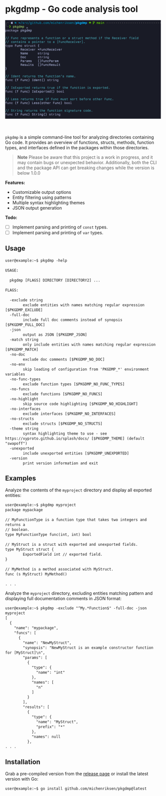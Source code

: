 # pkgdmp - Go code analysis tool

<div align="center">
  <img src=".github/screenshot.png" alt="Screenshot of pkgdmp analyzing its own code" width="800" />
</div>
<br />
<br />

`pkgdmp` is a simple command-line tool for analyzing directories containing Go code. It provides an overview of functions, structs, methods, function types, and interfaces defined in the packages within those directories.

> **Note**
> Please be aware that this project is a work in progress, and it may contain bugs or unexpected behavior. Additionally, both the CLI and the package API can get breaking changes while the version is below 1.0.0

**Features:**

- Customizable output options
- Entity filtering using patterns
- Multiple syntax highlighting themes
- JSON output generation

**Todo:**

- [ ] Implement parsing and printing of `const` types.
- [ ] Implement parsing and printing of `var` types.

## Usage

```console
user@example:~$ pkgdmp -help

USAGE:

  pkgdmp [FLAGS] DIRECTORY [DIRECTORY2] ...

FLAGS:

  -exclude string
        exclude entities with names matching regular expression [$PKGDMP_EXCLUDE]
  -full-doc
        include full doc comments instead of synopsis [$PKGDMP_FULL_DOC]
  -json
        output as JSON [$PKGDMP_JSON]
  -match string
        only include entities with names matching regular expression [$PKGDMP_MATCH]
  -no-doc
        exclude doc comments [$PKGDMP_NO_DOC]
  -no-env
        skip loading of configuration from 'PKGDMP_*' environment variables
  -no-func-types
        exclude function types [$PKGDMP_NO_FUNC_TYPES]
  -no-funcs
        exclude functions [$PKGDMP_NO_FUNCS]
  -no-highlight
        skip source code highlighting [$PKGDMP_NO_HIGHLIGHT]
  -no-interfaces
        exclude interfaces [$PKGDMP_NO_INTERFACES]
  -no-structs
        exclude structs [$PKGDMP_NO_STRUCTS]
  -theme string
        syntax highlighting theme to use - see https://xyproto.github.io/splash/docs/ [$PKGDMP_THEME] (default "swapoff")
  -unexported
        include unexported entities [$PKGDMP_UNEXPORTED]
  -version
        print version information and exit
```

## Examples

Analyze the contents of the `myproject` directory and display all exported entities:

```console
user@example:~$ pkgdmp myproject
package mypackage

// MyFunctionType is a function type that takes two integers and returns a
// boolean.
type MyFunctionType func(int, int) bool

// MyStruct is a struct with exported and unexported fields.
type MyStruct struct {
        ExportedField int // exported field.
}

// MyMethod is a method associated with MyStruct.
func (s MyStruct) MyMethod()

. . .
```

Analyze the `myproject` directory, excluding entities matching pattern and displaying full documentation comments in JSON format:

```console
user@example:~$ pkgdmp -exclude "^My.*Function$" -full-doc -json myproject
[
  {
    "name": "mypackage",
    "funcs": [
      {
        "name": "NewMyStruct",
        "synopsis": "NewMyStruct is an example constructor function for [MyStruct]\n",
        "params": [
          {
            "type": {
              "name": "int"
            },
            "names": [
              "n"
            ]
          }
        ],
        "results": [
          {
            "type": {
              "name": "MyStruct",
              "prefix": "*"
            },
            "names": null
          },
. . .
```

## Installation

Grab a pre-compiled version from the [release page](https://github.com/michenriksen/pkgdmp/releases) or install the latest version with Go:

```console
user@example:~$ go install github.com/michenriksen/pkgdmp@latest
```
